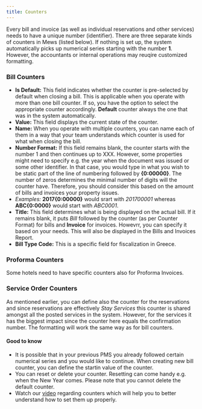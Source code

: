 ```yaml
---
title: Counters
---
```

Every bill and invoice (as well as individual reservations and other services) needs to have a unique number (identifier). There are three separate kinds of counters in Mews (listed below). If nothing is set up, the system automatically picks up numerical series starting with the number **1**. However, the accountants or internal operations may reuqire customized formatting.

### Bill Counters
- **Is Default:** This field indicates whether the counter is pre-selected by default when closing a bill. This is applicable when you operate with more than one bill counter. If so, you have the option to select the appropriate counter accordingly. **Default** counter always the one that was in the system automatically.
- **Value:** This field displays the current state of the counter.
- **Name:** When you operate with multiple counters, you can name each of them in a way that your team understands which counter is used for what when closing the bill.
- **Number Format:** If this field remains blank, the counter starts with the number 1 and then continues up to XXX. However, some properties might need to specify e.g. the year when the document was issued or some other identifier. In that case, you would type in what you wish to be static part of the line of numbering followed by **{0:00000}**. The number of zeros determines the minimal number of digits will the counter have. Therefore, you should consider this based on the amount of bills and invoices your property issues.<br/>
 - *Examples:* **2017{0:00000}** would srart with *201700001* whereas **ABC{0:0000}** would start with *ABC0001*.
- **Title:** This field determines what is being displayed on the actual bill. If it remains blank, it puts *Bill* followed by the counter (as per Counter Format) for bills and **Invoice** for invoices. Howevrr, you can specify it based on your needs. This will also be displayed in the Bills and Invoices Report.
- **Bill Type Code:** This is a specific field for fiscalization in Greece.

### Proforma Counters
Some hotels need to have specific counters also for Proforma Invoices. 

### Service Order Counters
As mentioned earlier, you can define also the counter for the reservations and since reservations are effectively *Stay Services* this counter is shared amongst all the posted services in the system. However, for the services it has the biggest impact since the counter here equals the confirmation number. The formatting will work the same way as for bill counters. 


#### Good to know
- It is possible that in your previous PMS you already followed certain numerical series and you would like to continue. When creating new bill counter, you can define the startin value of the counter.
- You can reset or delete your counter. Resetting can come handy e.g. when the New Year comes. Please note that you cannot delete the default counter.
- Watch our [video](https://vimeo.com/197306953) regarding counters which will help you to better understand how to set them up properly.
